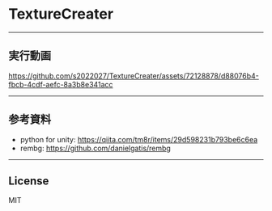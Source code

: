 # TextureCreater
---
## 実行動画

https://github.com/s2022027/TextureCreater/assets/72128878/d88076b4-fbcb-4cdf-aefc-8a3b8e341acc


---

## 参考資料
* python for unity: https://qiita.com/tm8r/items/29d598231b793be6c6ea
* rembg: https://github.com/danielgatis/rembg

---
## License
MIT

